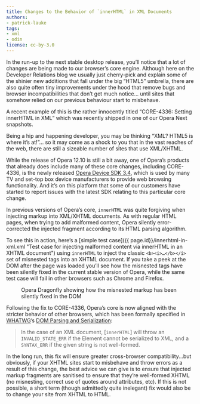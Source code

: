 ```yaml
---
title: Changes to the Behavior of `innerHTML` in XML Documents
authors:
- patrick-lauke
tags:
- xml
- odin
license: cc-by-3.0
---
```


In the run-up to the next stable desktop release, you’ll notice that a lot of changes are being made to our browser’s core engine. Although here on the Developer Relations blog we usually just cherry-pick and explain some of the shinier new additions that fall under the big “HTML5” umbrella, there are also quite often tiny improvements under the hood that remove bugs and browser incompatibilities that don’t get much notice… until sites that somehow relied on our previous behaviour start to misbehave.

A recent example of this is the rather innocently titled <q>CORE-4336: Setting innerHTML in XML</q> which was recently shipped in one of our Opera Next snapshots.

Being a hip and happening developer, you may be thinking “XML? HTML5 is where it’s at!”… so it may come as a shock to you that in the vast reaches of the web, there are still a sizeable number of sites that use XML/XHTML.

While the release of Opera 12.10 is still a bit away, one of Opera’s products that already does include many of these core changes, including CORE-4336, is the newly released [Opera Device SDK 3.4](http://www.opera.com/business/tv/), which is used by many TV and set-top box device manufacturers to provide web browsing functionality. And it’s on this platform that some of our customers have started to report issues with the latest SDK relating to this particular core change.

In previous versions of Opera’s core, `innerHTML` was quite forgiving when injecting markup into XML/XHTML documents. As with regular HTML pages, when trying to add malformed content, Opera silently error-corrected the injected fragment according to its HTML parsing algorithm.

To see this in action, here’s a [simple test case]({{ page.id}}/innerhtml-in-xml.xml "Test case for injecting malformed content via innerHTML in an XHTML document") using `innerHTML` to inject the classic `<b><i>…</b></i>` set of misnested tags into an XHTML document. If you take a peek at the DOM after the page was loaded you’ll see how the misnested tags have been silently fixed in the current stable version of Opera, while the same test case will fail in other browsers such as Chrome and Firefox.

<figure block="figure">
	<img elem="media" src="{{ page.id }}/innerhtml-xhtml-result.png" alt="">
	<figcaption elem="caption">Opera Dragonfly showing how the misnested markup has been silently fixed in the DOM</figcaption>
</figure>

Following the fix to CORE-4336, Opera’s core is now aligned with the stricter behavior of other browsers, which has been formally specified in [WHATWG](https://whatwg.org/)’s [DOM Parsing and Serialization](https://html.spec.whatwg.org/multipage/infrastructure.html#dom-innerhtml):

> In the case of an XML document, [`innerHTML`] will throw an `INVALID_STATE_ERR` if the Element cannot be serialized to XML, and a `SYNTAX_ERR` if the given string is not well-formed.

In the long run, this fix will ensure greater cross-browser compatibility...but obviously, if your XHTML sites start to misbehave and throw errors as a result of this change, the best advice we can give is to ensure that injected markup fragments are sanitised to ensure that they’re well-formed XHTML (no misnesting, correct use of quotes around attributes, etc). If this is not possible, a short term (though admittedly quite inelegant) fix would also be to change your site from XHTML to HTML.
